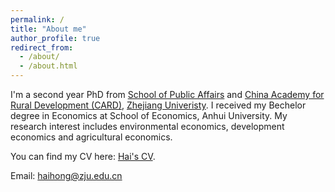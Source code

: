 ```yaml
---
permalink: /
title: "About me"
author_profile: true
redirect_from: 
  - /about/
  - /about.html
---
```


I'm a second year PhD from [School of Public Affairs](https://www.spa.zju.edu.cn/spachinese/) and [China Academy for Rural Development (CARD)](http://www.card.zju.edu.cn/), [Zhejiang Univeristy](https://www.zju.edu.cn/). I received my Bechelor degree in Economics at School of Economics, Anhui University. My research interest includes environmental economics, development economics and agricultural economics. 

You can find my CV here: [Hai's CV](../assets/CV_Hai.pdf).

Email: [haihong@zju.edu.cn](haihong@zju.edu.cn)
